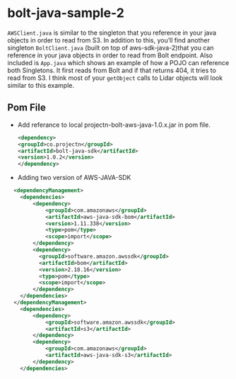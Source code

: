 # bolt-java-sample-2
`AWSClient.java` is similar to the singleton that you reference in your java objects in order to read from S3. In addition to this, you’ll find another singleton `BoltClient.java` (built on top of aws-sdk-java-2)that you can reference in your java objects in order to read from Bolt endpoint. Also included is `App.java` which shows an example of how a POJO can reference both Singletons. It first reads from Bolt and if that returns 404, it tries to read from S3.  I think most of your `getObject` calls to Lidar objects will look similar to this example.


## Pom File
- Add referance to local projectn-bolt-aws-java-1.0.x.jar in pom file.
    ```xml
  <dependency>
    <groupId>co.projectn</groupId>
    <artifactId>bolt-java-sdk</artifactId>
    <version>1.0.2</version>
  </dependency>
    ```
- Adding two version of AWS-JAVA-SDK
```xml
  <dependencyManagement>
    <dependencies>
        <dependency>
            <groupId>com.amazonaws</groupId>
            <artifactId>aws-java-sdk-bom</artifactId>
            <version>1.11.338</version>
            <type>pom</type>
            <scope>import</scope>
        </dependency>
        <dependency>
          <groupId>software.amazon.awssdk</groupId>
          <artifactId>bom</artifactId>
          <version>2.18.16</version>
          <type>pom</type>
          <scope>import</scope>
        </dependency>
    </dependencies>
  </dependencyManagement>
    <dependencies>
        <dependency>
            <groupId>software.amazon.awssdk</groupId>
            <artifactId>s3</artifactId>
        </dependency>
        <dependency>
            <groupId>com.amazonaws</groupId>
            <artifactId>aws-java-sdk-s3</artifactId>
        </dependency>
    </dependencies>
```
